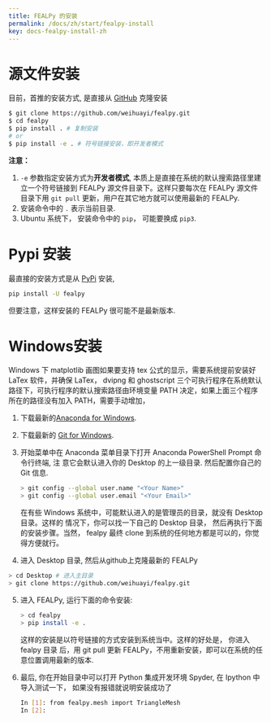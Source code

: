 ```yaml
---
title: FEALPy 的安装 
permalink: /docs/zh/start/fealpy-install
key: docs-fealpy-install-zh
---
```


# 源文件安装

目前，首推的安装方式, 是直接从 [GitHub](https://github.com/weihuayi/fealpy.git) 克隆安装

```bash
$ git clone https://github.com/weihuayi/fealpy.git
$ cd fealpy
$ pip install . # 复制安装
# or
$ pip install -e . # 符号链接安装，即开发者模式
```

**注意：**

1. `-e` 参数指定安装方式为**开发者模式**, 本质上是直接在系统的默认搜索路径里建
立一个符号链接到 FEALPy 源文件目录下。这样只要每次在 FEALPy 源文件目录下用 `git pull` 
更新，用户在其它地方就可以使用最新的 FEALPy.
1. 安装命令中的 `.` 表示当前目录.
1. Ubuntu 系统下， 安装命令中的 `pip`， 可能要换成 `pip3`.


# Pypi 安装

最直接的安装方式是从 [PyPi](https://pypi.org/project/fealpy/) 安装, 

```bash
pip install -U fealpy
```

但要注意，这样安装的 FEALPy 很可能不是最新版本.



# Windows安装

Windows 下 matplotlib 画图如果要支持 tex 公式的显示，需要系统提前安装好 LaTex 软件，并确保 LaTex， dvipng 和 ghostscript 三个可执行程序在系统默认路径下，可执行程序的默认搜索路径由环境变量 PATH 决定，如果上面三个程序所在的路径没有加入 PATH，需要手动增加， 

1. 下载最新的[Anaconda for Windows](https://www.anaconda.com/distribution/).

2. 下载最新的 [Git for Windows](https://gitforwindows.org/).

3. 开始菜单中在 Anaconda 菜单目录下打开 Anaconda PowerShell Prompt 命令行终端, 注 意它会默认进入你的 Desktop 的上一级目录. 然后配置你自己的 Git 信息.

   ```bash
   > git config --global user.name "<Your Name>"
   > git config --global user.email "<Your Email>"
   ```
   在有些 Windows 系统中，可能默认进入的是管理员的目录，就没有 Desktop 目录。这样的 情况下，你可以找一下自己的 Desktop 目录， 然后再执行下面的安装步骤。当然， fealpy 最终 clone 到系统的任何地方都是可以的，你觉得方便就行。

4. 进入 Desktop 目录, 然后从github上克隆最新的 FEALPy

  ```bash
  > cd Desktop # 进入主目录
  > git clone https://github.com/weihuayi/fealpy.git
  ```

5. 进入 FEALPy, 运行下面的命令安装:

   ```bash
   > cd fealpy
   > pip install -e .
   ```

   这样的安装是以符号链接的方式安装到系统当中。这样的好处是， 你进入 fealpy 目录 后，用 git pull 更新 FEALPy，不用重新安装，即可以在系统的任意位置调用最新的版本.

6. 最后, 你在开始目录中可以打开 Python 集成开发环境 Spyder, 在 Ipython 中 导入测试一下， 如果没有报错就说明安装成功了

   ```bash
   In [1]: from fealpy.mesh import TriangleMesh
   In [2]:
   ```
